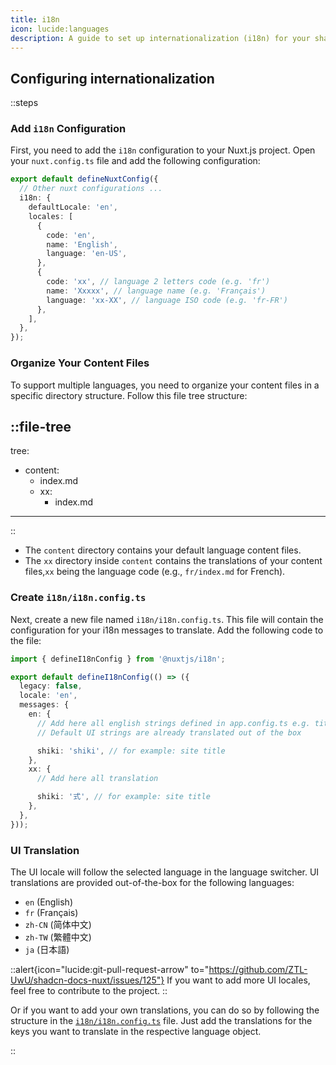 ```yaml
---
title: i18n
icon: lucide:languages
description: A guide to set up internationalization (i18n) for your shadcn-nuxt-docs
---
```


## Configuring internationalization

::steps
### Add `i18n` Configuration

First, you need to add the `i18n` configuration to your Nuxt.js project. Open your `nuxt.config.ts` file and add the following configuration:

```ts [nuxt.config.ts]
export default defineNuxtConfig({
  // Other nuxt configurations ...
  i18n: {
    defaultLocale: 'en',
    locales: [
      {
        code: 'en',
        name: 'English',
        language: 'en-US',
      },
      {
        code: 'xx', // language 2 letters code (e.g. 'fr')
        name: 'Xxxxx', // language name (e.g. 'Français')
        language: 'xx-XX', // language ISO code (e.g. 'fr-FR')
      },
    ],
  },
});
```

### Organize Your Content Files

To support multiple languages, you need to organize your content files in a specific directory structure. Follow this file tree structure:

::file-tree
---
tree:
  - content:
    - index.md
    - xx:
      - index.md
---
::

- The `content` directory contains your default language content files.
- The `xx` directory inside `content` contains the translations of your content files,`xx` being the language code (e.g., `fr/index.md` for French).

### Create `i18n/i18n.config.ts`

Next, create a new file named `i18n/i18n.config.ts`. This file will contain the configuration for your i18n messages to translate. Add the following code to the file:

```ts [i18n/i18n.config.ts]
import { defineI18nConfig } from '@nuxtjs/i18n';

export default defineI18nConfig(() => ({
  legacy: false,
  locale: 'en',
  messages: {
    en: {
      // Add here all english strings defined in app.config.ts e.g. titles in header.nav or toc.title
      // Default UI strings are already translated out of the box

      shiki: 'shiki', // for example: site title
    },
    xx: {
      // Add here all translation

      shiki: '式', // for example: site title
    },
  },
}));
```

### UI Translation

The UI locale will follow the selected language in the language switcher. UI translations are provided out-of-the-box for the following languages:

- `en` (English)
- `fr` (Français)
- `zh-CN` (简体中文)
- `zh-TW` (繁體中文)
- `ja` (日本語)

::alert{icon="lucide:git-pull-request-arrow" to="https://github.com/ZTL-UwU/shadcn-docs-nuxt/issues/125"}
If you want to add more UI locales, feel free to contribute to the project.
::

Or if you want to add your own translations, you can do so by following the structure in the [`i18n/i18n.config.ts`](https://github.com/ZTL-UwU/shadcn-docs-nuxt/blob/main/i18n/i18n.config.ts) file. Just add the translations for the keys you want to translate in the respective language object.

::
